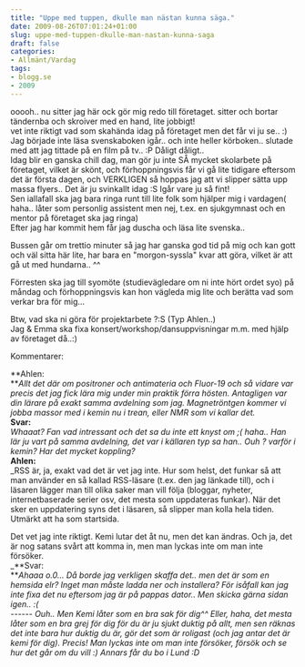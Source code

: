 ```yaml
---
title: "Uppe med tuppen, dkulle man nästan kunna säga."
date: 2009-08-26T07:01:24+01:00
slug: uppe-med-tuppen-dkulle-man-nastan-kunna-saga
draft: false
categories:
- Allmänt/Vardag
tags:
- blogg.se
- 2009
---
```

ooooh.. nu sitter jag här ock gör mig redo till företaget. sitter och bortar tändernba och skroiver med en hand, lite jobbigt!  
vet inte riktigt vad som skahända idag på företaget men det får vi ju se.. :)  
Jag började inte läsa svenskaboken igår.. och inte heller körboken.. slutade med att jag tittade på en film på tv.. :P Dåligt dåligt..  
Idag blir en ganska chill dag, man gör ju inte SÅ mycket skolarbete på företaget, vilket är skönt, och förhoppningsvis får vi gå lite tidigare eftersom det är första dagen, och VERKLIGEN så hoppas jag att vi slipper sätta upp massa flyers.. Det är ju svinkallt idag :S Igår vare ju så fint!  
Sen iallafall ska jag bara ringa runt till lite folk som hjälper mig i vardagen( haha.. låter som personlig assistent men nej, t.ex. en sjukgymnast och en mentor på företaget ska jag ringa)  
Efter jag har kommit hem får jag duscha och läsa lite svenska..  
  
Bussen går om trettio minuter så jag har ganska god tid på mig och kan gott och väl sitta här lite, har bara en "morgon-syssla" kvar att göra, vilket är att gå ut med hundarna.. ^^  
  
Förresten ska jag till syomöte (studievägledare om ni inte hört ordet syo) på måndag och förhoppningsvis kan hon vägleda mig lite och berätta vad som verkar bra för mig...  
  
Btw, vad ska ni göra för projektarbete ?:S (Typ Ahlen..)  
Jag & Emma ska fixa konsert/workshop/dansuppvisningar m.m. med hjälp av företaget då..:)  
  
  
Kommentarer:  
  
**Ahlen:  
**_Allt det där om positroner och antimateria och Fluor-19 och så vidare var precis det jag fick lära mig under min praktik förra hösten. Antagligen var din lärare på exakt samma avdelning som jag. Magnetröntgen kommer vi jobba massor med i kemin nu i trean, eller NMR som vi kallar det._  
**Svar:**  
_Whaaat? Fan vad intressant och det sa du inte ett knyst om ;( haha.. Han lär ju vart på samma avdelning, det var i källaren typ sa han.. Ouh ? varför i kemin? Har det mycket koppling?_  
**Ahlen:**  
_RSS är, ja, exakt vad det är vet jag inte. Hur som helst, det funkar så att man använder en så kallad RSS-läsare (t.ex. den jag länkade till), och i läsaren lägger man till olika saker man vill följa (bloggar, nyheter, internetbaserade serier osv, det mesta som uppdateras funkar). När det sker en uppdatering syns det i läsaren, så slipper man kolla hela tiden. Utmärkt att ha som startsida.  
  
Det vet jag inte riktigt. Kemi lutar det åt nu, men det kan ändras. Och ja, det är nog satans svårt att komma in, men man lyckas inte om man inte försöker.  
_**Svar:  
**_Ahaaa o.0... Då borde jag verkligen skaffa det.. men det är som en hemsida elr? Inget man måste ladda ner och installera? För isåfall kan jag inte fixa det nu eftersom jag är på pappas dator.. Men skicka gärna sidan igen.. :(  
\------ Ouh.. Men Kemi låter som en bra sak för dig^^ Eller, haha, det mesta låter som en bra grej för dig för du är ju sjukt duktig på allt, men sen räknas det inte bara hur duktig du är, gör det som är roligast (och jag antar det är kemi för dig). Precis! Man lyckas inte om man inte försöker, försök och se hur det går om du vill :) Annars får du bo i Lund :D_